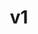 ---
layout: default
title: v1
parent: Data
nav_order: 1
grand_parent: Software
has_children: true
---